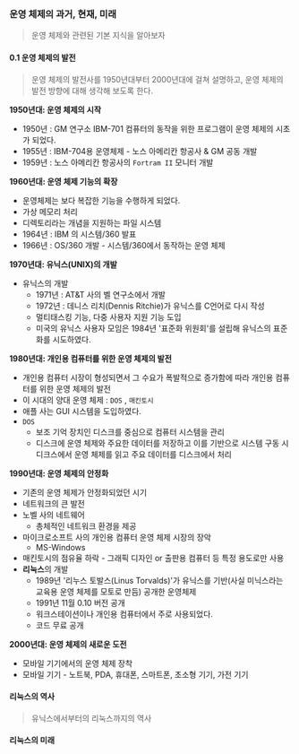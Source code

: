 ### 운영 체제의 과거, 현재, 미래

> 운영 체제와 관련된 기본 지식을 알아보자

#### 0.1 운영 체제의 발전
> 운영 체제의 발전사를 1950년대부터 2000년대에 걸쳐 설명하고, 운영 체제의 발전 방향에 대해 생각해 보도록 한다.

**1950년대: 운영 체제의 시작**

* 1950년 : GM 연구소 IBM-701 컴퓨터의 동작을 위한 프로그램이 운영 체제의 시초가 되었다.
* 1955년 : IBM-704용 운영체제 - 노스 아메리칸 항공사 & GM 공동 개발
* 1959년 : 노스 아메리칸 항공사의 `Fortram II` 모니터 개발

**1960년대: 운영 체제 기능의 확장**

* 운영체제는 보다 복잡한 기능을 수행하게 되었다.
* 가상 메모리 처리
* 디렉토리라는 개념을 지원하는 파일 시스템
* 1964년 : IBM 의 시스템/360 발표
* 1966년 : OS/360 개발 - 시스템/360에서 동작하는 운영 체제

**1970년대: 유닉스(UNIX)의 개발**

* 유닉스의 개발
  * 1971년 : AT&T 사의 벨 연구소에서 개발
  * 1972년 : 데니스 리치(Dennis Ritchie)가 유닉스를 C언어로 다시 작성
  * 멀티태스킹 기능, 다중 사용자 지원 기능 도입
  * 미국의 유닉스 사용자 모임은 1984년 '표준화 위원회'를 설립해 유닉스의 표준화를 시도하였다.

**1980년대: 개인용 컴퓨터를 위한 운영 체제의 발전**

* 개인용 컴퓨터 시장이 형성되면서 그 수요가 폭발적으로 증가함에 따라 개인용 컴퓨터를 위한 운영 체제의 발전
* 이 시대의 양대 운영 체제 : `DOS` , `매킨토시`
* 애플 사는 GUI 시스템을 도입하였다.
* `DOS`
  * 보조 기억 장치인 디스크를 중심으로 컴퓨터 시스템을 관리
  * 디스크에 운영 체제와 주요한 데이터를 저장하고 이를 기반으로 시스템 구동 시 디크스에서 운영 체제를 읽고 주요 데이터를 디스크에서 처리

**1990년대: 운영 체제의 안정화**

* 기존의 운영 체제가 안정화되었던 시기
* 네트워크의 큰 발전
* 노벨 사의 네트웨어
  * 총체적인 네트워크 환경을 제공
* 마이크로소프트 사의 개인용 컴퓨터 운영 체제 시장의 장악
  * MS-Windows
* 매킨토시의 점유율 하락 - 그래픽 디자인 or 출판용 컴퓨터 등 특정 용도로만 사용
* **리눅스**의 개발
  * 1989년 '리누스 토발스(Linus Torvalds)'가 유닉스를 기반(사실 미닉스라는 교육용 운영 체제를 모토로 만듬) 공개한 운영체제
  * 1991년 11월 0.10 버전 공개
  * 워크스테이션이나 개인용 컴퓨터에서 주로 사용되었다.
  * 코드 무료 공개

**2000년대: 운영 체제의 새로운 도전**

* 모바일 기기에서의 운영 체제 장착
* 모바일 기기 - 노트북, PDA, 휴대폰, 스마트폰, 초소형 기기, 가전 기기


#### 리눅스의 역사
> 유닉스에서부터의 리눅스까지의 역사

#### 리눅스의 미래
